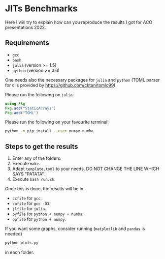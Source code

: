 # JITs Benchmarks
Here I will try to explain how can you reproduce the results I got for ACO presentations 2022.

## Requirements
* `gcc`
* `bash`
* `julia` (version >= 1.5)
* `python` (version >= 3.6)

One needs also the necessary packages for `julia` and `python` (TOML parser for `C` is provided by https://github.com/cktan/tomlc99).

Please run the following on `julia`:
```julia
using Pkg
Pkg.add("StaticArrays")
Pkg.add("TOML")
```

Please run the following on your favourite terminal:
```bash
python -m pip install --user numpy numba
```

## Steps to get the results
1) Enter any of the folders.
2) Execute `make`.
3) Adapt `template.toml` to your needs. DO NOT CHANGE THE LINE WHICH SAYS "PATATA".
4) Execute `bash run.sh`.

Once this is done, the results will be in:
* `ccfile` for `gcc`.
* `cofile` for `gcc -O3`.
* `jlfile` for `julia`.
* `pyfile` for `python + numpy + numba`.
* `ppfile` for `python + numpy`.

If you want some graphs, consider running (`matplotlib` and `pandas` is needed)
```bash
python plots.py
```
in each folder.